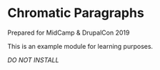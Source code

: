 # Chromatic Paragraphs
Prepared for MidCamp & DrupalCon 2019

This is an example module for learning purposes.

*DO NOT INSTALL*
